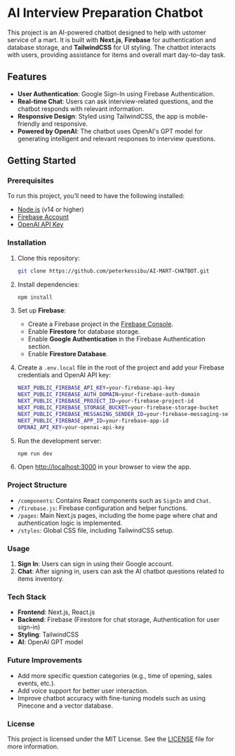 
# AI Interview Preparation Chatbot

This project is an AI-powered chatbot designed to help with ustomer service of a mart. It is built with **Next.js**, **Firebase** for authentication and database storage, and **TailwindCSS** for UI styling. The chatbot interacts with users, providing assistance for items and overall mart day-to-day task.

## Features

- **User Authentication**: Google Sign-In using Firebase Authentication.
- **Real-time Chat**: Users can ask interview-related questions, and the chatbot responds with relevant information.
- **Responsive Design**: Styled using TailwindCSS, the app is mobile-friendly and responsive.
- **Powered by OpenAI**: The chatbot uses OpenAI's GPT model for generating intelligent and relevant responses to interview questions.

## Getting Started

### Prerequisites

To run this project, you’ll need to have the following installed:

- [Node.js](https://nodejs.org/) (v14 or higher)
- [Firebase Account](https://firebase.google.com/)
- [OpenAI API Key](https://platform.openai.com/signup/)

### Installation

1. Clone this repository:
   ```bash
   git clone https://github.com/peterkessibu/AI-MART-CHATBOT.git
   ```

2. Install dependencies:
   ```bash
   npm install
   ```

3. Set up **Firebase**:
   - Create a Firebase project in the [Firebase Console](https://console.firebase.google.com/).
   - Enable **Firestore** for database storage.
   - Enable **Google Authentication** in the Firebase Authentication section.
   - Enable **Firestore Database**.

4. Create a `.env.local` file in the root of the project and add your Firebase credentials and OpenAI API key:
   ```bash
   NEXT_PUBLIC_FIREBASE_API_KEY=your-firebase-api-key
   NEXT_PUBLIC_FIREBASE_AUTH_DOMAIN=your-firebase-auth-domain
   NEXT_PUBLIC_FIREBASE_PROJECT_ID=your-firebase-project-id
   NEXT_PUBLIC_FIREBASE_STORAGE_BUCKET=your-firebase-storage-bucket
   NEXT_PUBLIC_FIREBASE_MESSAGING_SENDER_ID=your-firebase-messaging-sender-id
   NEXT_PUBLIC_FIREBASE_APP_ID=your-firebase-app-id
   OPENAI_API_KEY=your-openai-api-key
   ```

5. Run the development server:
   ```bash
   npm run dev
   ```

6. Open [http://localhost:3000](http://localhost:3000) in your browser to view the app.

### Project Structure

- `/components`: Contains React components such as `SignIn` and `Chat`.
- `/firebase.js`: Firebase configuration and helper functions.
- `/pages`: Main Next.js pages, including the home page where chat and authentication logic is implemented.
- `/styles`: Global CSS file, including TailwindCSS setup.

### Usage

1. **Sign In**: Users can sign in using their Google account.
2. **Chat**: After signing in, users can ask the AI chatbot questions related to items inventory.

### Tech Stack

- **Frontend**: Next.js, React.js
- **Backend**: Firebase (Firestore for chat storage, Authentication for user sign-in)
- **Styling**: TailwindCSS
- **AI**: OpenAI GPT model

### Future Improvements

- Add more specific question categories (e.g., time of opening, sales events, etc.).
- Add voice support for better user interaction.
- Improve chatbot accuracy with fine-tuning models such as using Pinecone and a vector database.

### License

This project is licensed under the MIT License. See the [LICENSE](./LICENSE) file for more information.

